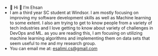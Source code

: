 - 👋 Hi 👀 I’m Ehsan
- I am a third year SC student at Windsor. I am mostly focusing on improving my software development skills as well as Machine learning to some extent. I also am trying to get to know people from a variety of tech industries and I love getting to know about variety of challenges in DevOps and ML. as you are reading this, I am focusing on utilizing machine learning algorithms and implementing them on data sets that seem useful to me and my research group.
- You can email me at: esalimi.cs@gmail.com
<!---
EhsanSl/EhsanSl is a ✨ special ✨ repository because its `README.md` (this file) appears on your GitHub profile.
You can click the Preview link to take a look at your changes.
--->
